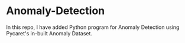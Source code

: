 # Anomaly-Detection
In this repo, I have added Python program for Anomaly Detection using Pycaret's in-built Anomaly Dataset.
